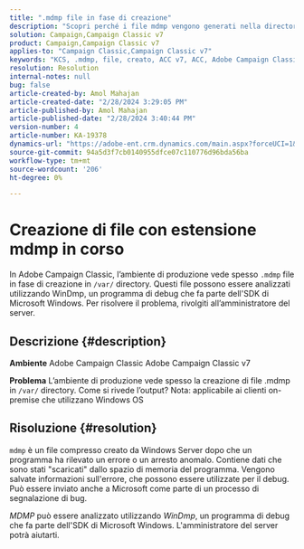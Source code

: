 ```yaml
---
title: ".mdmp file in fase di creazione"
description: "Scopri perché i file mdmp vengono generati nella directory /var di Adobe Campaign Classic. Rivolgiti all’amministratore del server."
solution: Campaign,Campaign Classic v7
product: Campaign,Campaign Classic v7
applies-to: "Campaign Classic,Campaign Classic v7"
keywords: "KCS, .mdmp, file, creato, ACC v7, ACC, Adobe Campaign Classic, Adobe Campaign Classic v7, FAQ"
resolution: Resolution
internal-notes: null
bug: false
article-created-by: Amol Mahajan
article-created-date: "2/28/2024 3:29:05 PM"
article-published-by: Amol Mahajan
article-published-date: "2/28/2024 3:40:44 PM"
version-number: 4
article-number: KA-19378
dynamics-url: "https://adobe-ent.crm.dynamics.com/main.aspx?forceUCI=1&pagetype=entityrecord&etn=knowledgearticle&id=f0401c14-4ed6-ee11-9078-00224804dfb5"
source-git-commit: 94a5d3f7cb0140955dfce07c110776d96bda56ba
workflow-type: tm+mt
source-wordcount: '206'
ht-degree: 0%

---
```


# Creazione di file con estensione mdmp in corso


In Adobe Campaign Classic, l’ambiente di produzione vede spesso `.mdmp` file in fase di creazione in `/var/` directory. Questi file possono essere analizzati utilizzando WinDmp, un programma di debug che fa parte dell&#39;SDK di Microsoft Windows. Per risolvere il problema, rivolgiti all’amministratore del server.

## Descrizione {#description}


<b>Ambiente</b>
Adobe Campaign Classic Adobe Campaign Classic v7

<b>Problema</b>
L’ambiente di produzione vede spesso la creazione di file .mdmp in `/var/` directory. Come si rivede l’output?
Nota: applicabile ai clienti on-premise che utilizzano Windows OS


## Risoluzione {#resolution}


`mdmp` è un file compresso creato da Windows Server dopo che un programma ha rilevato un errore o un arresto anomalo. Contiene dati che sono stati &quot;scaricati&quot; dallo spazio di memoria del programma.
Vengono salvate informazioni sull&#39;errore, che possono essere utilizzate per il debug. Può essere inviato anche a Microsoft come parte di un processo di segnalazione di bug.



*MDMP* può essere analizzato utilizzando *WinDmp*, un programma di debug che fa parte dell&#39;SDK di Microsoft Windows. L&#39;amministratore del server potrà aiutarti.
